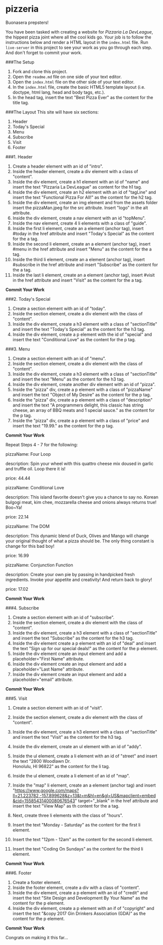 # pizzeria

Buonasera prepsters! 

You have been tasked with creating a website for *Pizzaria La DevLeague*, the hippest pizza joint where all the cool kids go.
Your job is to follow the instructions below and render a HTML layout in the `index.html` file. Run `live-server` in this project to see your work as you go through each step. And don't forget to commit your work.

###The Setup

1. Fork and clone this project.
2. Open the `readme.md` file on one side of your text editor.
3. Open the `index.html` file on the other side of your text editor.
4. In the `index.html` file, create the basic HTML5 template layout (i.e. doctype, html lang, head and body tags, etc.).
5. In the head tag, insert the text "Best Pizza Ever" as the content for the title tag.

###The Layout
This site will have six sections:

1. Header
2. Today's Special
3. Menu
4. Subscribe
5. Visit
6. Footer

###1. Header

1. Create a header element with an id of "intro".
2. Inside the header element, create a div element with a class of "content".
3. Inside the div element, create a h1 element with an id of "name" and insert the text "Pizzaria La DevLeague" as content for the h1 tag.
4. Inside the div element, create an h2 element with an id of "tagLine" and insert the text "Functional Pizza For All!" as the content for the h2 tag.
5. Inside the div element, create an img element and from the assets folder insert the pizzaMan.jpeg for the src attribute. Insert "logo" in the alt attribute.
6. Inside the div element, create a nav element with an id "topMenu".
7. Inside the nav element, create 4 li elements with a class of "guide". 
8. Inside the first li element, create an a element (anchor tag), insert #today in the href attribute and insert "Today's Special" as the content for the a tag.
9. Inside the second li element, create an a element (anchor tag), insert #menu in the href attribute and insert "Menu" as the content for the a tag.
10. Inside the third li element, create an a element (anchor tag), insert #subscribe in the href attribute and insert "Subscribe" as the content for the a tag.
11. Inside the last li element, create an a element (anchor tag), insert #visit in the href attribute and insert "Visit" as the content for the a tag.

**Commit Your Work**

###2. Today's Special

1. Create a section element with an id of "today".
2. Inside the section element, create a div element with the class of "content".
3. Inside the div element, create a h3 element with a class of "sectionTitle" and insert the text "Today's Special" as the content for the h3 tag.
4. Inside the div element, create a p element with the id of "special" and insert the text "Conditional Love" as the content for the p tag.

###3. Menu

1. Create a section element with an id of "menu".
2. Inside the section element, create a div element with the class of "content".
3. Inside the div element, create a h3 element with a class of "sectionTitle" and insert the text "Menu" as the content for the h3 tag.
4. Inside the div element, create another div element with an id of "pizza".
5. Inside the "pizza" div, create a p element with a class of "pizzaName" and insert the text "Object of My Desire" as the content for the p tag.
6. Inside the "pizza" div, create a p element with a class of "description" and insert the text "A programmers delight, this classic has string cheese, an array of BBQ meats and 1 special sauce." as the content for the p tag.
7. Inside the "pizza" div, create a p element with a class of "price" and insert the text "19.99." as the content for the p tag.

**Commit Your Work**

Repeat Steps 4 - 7 for the following:

pizzaName: Four Loop

description: Spin your wheel with this quattro cheese mix doused in garlic and truffle oil. Loop there it is!

price: 44.44

pizzaName: Conditional Love

description: This island favorite doesn't give you a chance to say no. Korean bulgogi meat, kim chee, mozzarella cheese and onions always returns true! Boo~Ya!

price: 22.14

pizzaName: The DOM

description: This dynamic blend of Duck, Olives and Mango will change your original thought of what a pizza should be. The only thing constant is change for this bad boy!

price: 16.99

pizzaName: Conjunction Function

description: Create your own pie by passing in handpicked fresh ingredients. Invoke your appetite and creativity! And return back to glory!

price: 17.02

**Commit Your Work**

###4. Subscribe

1. Create a section element with an id of "subscribe".
2. Inside the section element, create a div element with the class of "content".
3. Inside the div element, create a h3 element with a class of "sectionTitle" and insert the text "Subscribe" as the content for the h3 tag.
4. Inside the div element create a p element with an id of "deal" and insert the text "Sign up for our special deals!" as the content for the p element.
5. Inside the div element create an input element and add a placeholder="First Name" attribute.
6. Inside the div element create an input element and add a placeholder="Last Name" attribute.
7. Inside the div element create an input element and add a placeholder="email" attribute.

**Commit Your Work**

###5. Visit

1. Create a section element with an id of "visit".
2. Inside the section element, create a div element with the class of "content".
3. Inside the div element, create a h3 element with a class of "sectionTitle" and insert the text "Visit" as the content for the h3 tag.
4. Inside the div element, create an ul element with an id of "addy".
5. Inside the ul element, create a li element with an id of "street" and insert the text "2800 Woodlawn Dr.<br>Honolulu, HI 96822" as the content for the li tag.
6. Inside the ul element, create a li element of an id of "map". 
7. Inside the "map" li element, create an a element (anchor tag) and insert "https://www.google.com/maps?ll=21.223782,-157.899628&z=13&t=m&hl=en&gl=US&mapclient=embed&cid=15585431400080676543" target="_blank" in the href attribute and insert the text "View Map" as th content for the a tag.

8. Next, create three li elements with the class of "hours". 
9. Insert the text "Monday - Saturday" as the content for the first li element.
10. Insert the text "12pm - 12am" as the content for the second li element.
11. Insert the text "Coding On Sundays" as the content for the third li element.

**Commit Your Work**

###6. Footer

1. Create a footer element.
2. Inside the footer element, create a div with a class of "content".
3. Inside the div element, create a p element with an id of "credit" and insert the text "Site Design and Development By Your Name" as the content for the p element.
4. Inside the div element, create a p element with an if of "copyright" and insert the text "&copy 2017 Gin Drinkers Association (GDA)" as the content for the p element.

**Commit Your Work**

Congrats on making it this far...
















